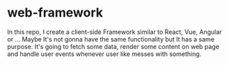 # web-framework

In this repo, I create a client-side Framework similar to React, Vue, Angular or ... Maybe It's not gonna have the same functionality but It has a same purpose. It's going to fetch some data, render some content on web page and handle user events whenever user like messes with something.

